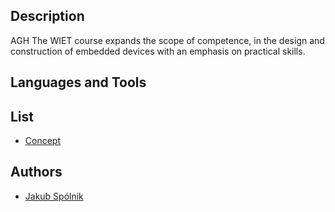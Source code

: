 ## Description

AGH The WIET course expands the scope of competence, in the design and construction of embedded devices with an emphasis on practical skills.

## Languages and Tools

## List

* [Concept](concept)

## Authors

- [Jakub Spólnik](https://github.com/lawos98)
